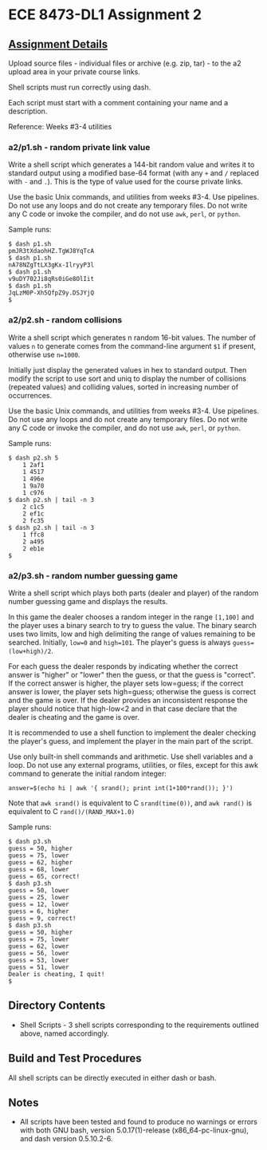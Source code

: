 # ECE 8473-DL1 Assignment 2

## [Assignment Details](https://fog.misty.com/perry/osp/a2/a2.html)

Upload source files - individual files or archive (e.g. zip, tar) - to the a2 upload area in your private course links.

Shell scripts must run correctly using dash.

Each script must start with a comment containing your name and a description.

Reference: Weeks #3-4 utilities

### __a2/p1.sh - random private link value__

Write a shell script which generates a 144-bit random value and writes it to standard output using a modified base-64 format (with any `+` and `/` replaced with `-` and `.`). This is the type of value used for the course private links.

Use the basic Unix commands, and utilities from weeks #3-4. Use pipelines. Do not use any loops and do not create any temporary files. Do not write any C code or invoke the compiler, and do not use `awk`, `perl`, or `python`.

Sample runs:

    $ dash p1.sh
    pmJR3tXdaohHZ.TgWJ8YqTcA
    $ dash p1.sh
    nA78NZgTtLX3gKx-IlryyP3l
    $ dash p1.sh
    v9uDY702Ji8qRs0iGe8OlIit
    $ dash p1.sh
    JqLzM0P-Xh5QfpZ9y.DSJYjQ
    $

### __a2/p2.sh - random collisions__

Write a shell script which generates n random 16-bit values. The number of values `n` to generate comes from the command-line argument `$1` if present, otherwise use `n=1000`.

Initially just display the generated values in hex to standard output. Then modify the script to use sort and uniq to display the number of collisions (repeated values) and colliding values, sorted in increasing number of occurrences.

Use the basic Unix commands, and utilities from weeks #3-4. Use pipelines. Do not use any loops and do not create any temporary files. Do not write any C code or invoke the compiler, and do not use `awk`, `perl`, or `python`.

Sample runs:

    $ dash p2.sh 5
        1 2af1
        1 4517
        1 496e
        1 9a70
        1 c976
    $ dash p2.sh | tail -n 3
        2 c1c5
        2 ef1c
        2 fc35
    $ dash p2.sh | tail -n 3
        1 ffc8
        2 a495
        2 eb1e
    $

### __a2/p3.sh - random number guessing game__

Write a shell script which plays both parts (dealer and player) of the random number guessing game and displays the results.

In this game the dealer chooses a random integer in the range `[1,100]` and the player uses a binary search to try to guess the value. The binary search uses two limits, low and high delimiting the range of values remaining to be searched. Initially, `low=0` and `high=101`. The player's guess is always `guess=(low+high)/2`.

For each guess the dealer responds by indicating whether the correct answer is "higher" or "lower" then the guess, or that the guess is "correct". If the correct answer is higher, the player sets low=guess; if the correct answer is lower, the player sets high=guess; otherwise the guess is correct and the game is over. If the dealer provides an inconsistent response the player should notice that high-low<2 and in that case declare that the dealer is cheating and the game is over.

It is recommended to use a shell function to implement the dealer checking the player's guess, and implement the player in the main part of the script.

Use only built-in shell commands and arithmetic. Use shell variables and a loop. Do not use any external programs, utilities, or files, except for this awk command to generate the initial random integer:

`answer=$(echo hi | awk '{ srand(); print int(1+100*rand()); }')`

Note that `awk srand()` is equivalent to C `srand(time(0))`, and `awk rand()` is equivalent to C `rand()/(RAND_MAX+1.0)`

Sample runs:

    $ dash p3.sh
    guess = 50, higher
    guess = 75, lower
    guess = 62, higher
    guess = 68, lower
    guess = 65, correct!
    $ dash p3.sh
    guess = 50, lower
    guess = 25, lower
    guess = 12, lower
    guess = 6, higher
    guess = 9, correct!
    $ dash p3.sh
    guess = 50, higher
    guess = 75, lower
    guess = 62, lower
    guess = 56, lower
    guess = 53, lower
    guess = 51, lower
    Dealer is cheating, I quit!
    $

## Directory Contents
- Shell Scripts - 3 shell scripts corresponding to the requirements outlined above, named accordingly.

## Build and Test Procedures
All shell scripts can be directly executed in either dash or bash.

## Notes
- All scripts have been tested and found to produce no warnings or errors with both GNU bash, version 5.0.17(1)-release (x86_64-pc-linux-gnu), and dash version 0.5.10.2-6.